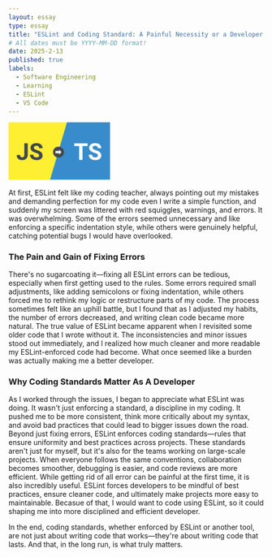 ```yaml
---
layout: essay
type: essay
title: "ESLint and Coding Standard: A Painful Necessity or a Developer's best friend"
# All dates must be YYYY-MM-DD format!
date: 2025-2-13
published: true
labels:
  - Software Engineering
  - Learning
  - ESLint
  - VS Code
---
```


<img width="200px" class="rounded float-start pe-4" src="../img/js-ts.png">

At first, ESLint felt like my coding teacher, always pointing out my mistakes and demanding perfection for my code even I write a simple function, and suddenly my screen was littered with red squiggles, warnings, and errors. It was overwhelming. Some of the errors seemed unnecessary and like enforcing a specific indentation style, while others were genuinely helpful, catching potential bugs I would have overlooked.

<h3>The Pain and Gain of Fixing Errors</h3>
There's no sugarcoating it—fixing all ESLint errors can be tedious, especially when first getting used to the rules. Some errors required small adjustments, like adding semicolons or fixing indentation, while others forced me to rethink my logic or restructure parts of my code. The process sometimes felt like an uphill battle, but I found that as I adjusted my habits, the number of errors decreased, and writing clean code became more natural. The true value of ESLint became apparent when I revisited some older code that I wrote without it. The inconsistencies and minor issues stood out immediately, and I realized how much cleaner and more readable my ESLint-enforced code had become. What once seemed like a burden was actually making me a better developer.

<h3>Why Coding Standards Matter As A Developer</h3>
As I worked through the issues, I began to appreciate what ESLint was doing. It wasn't just enforcing a standard, a discipline in my coding. It pushed me to be more consistent, think more critically about my syntax, and avoid bad practices that could lead to bigger issues down the road. Beyond just fixing errors, ESLint enforces coding standards—rules that ensure uniformity and best practices across projects. These standards aren't just for myself, but it's also for the teams working on large-scale projects. When everyone follows the same conventions, collaboration becomes smoother, debugging is easier, and code reviews are more efficient. While getting rid of all error can be painful at the first time, it is also incredibly useful. ESLint forces developers to be mindful of best practices, ensure cleaner code, and ultimately make projects more easy to maintainable. Becasue of that, I would want to code using ESLint, so it  could shaping me into more disciplined and efficient developer.

In the end, coding standards, whether enforced by ESLint or another tool, are not just about writing code that works—they're about writing code that lasts. And that, in the long run, is what truly matters.
